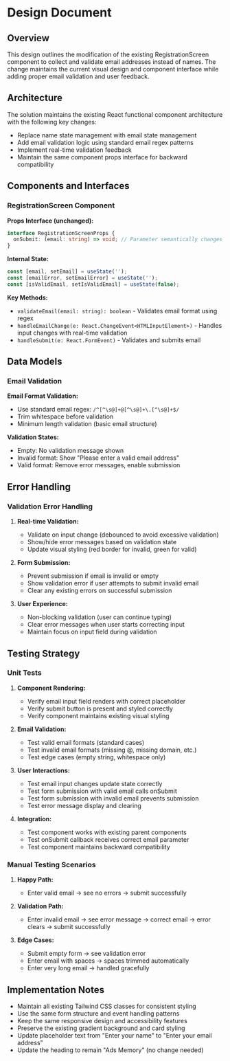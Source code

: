 # Design Document

## Overview

This design outlines the modification of the existing RegistrationScreen component to collect and validate email addresses instead of names. The change maintains the current visual design and component interface while adding proper email validation and user feedback.

## Architecture

The solution maintains the existing React functional component architecture with the following key changes:

- Replace name state management with email state management
- Add email validation logic using standard email regex patterns
- Implement real-time validation feedback
- Maintain the same component props interface for backward compatibility

## Components and Interfaces

### RegistrationScreen Component

**Props Interface (unchanged):**
```typescript
interface RegistrationScreenProps {
  onSubmit: (email: string) => void; // Parameter semantically changes from name to email
}
```

**Internal State:**
```typescript
const [email, setEmail] = useState('');
const [emailError, setEmailError] = useState('');
const [isValidEmail, setIsValidEmail] = useState(false);
```

**Key Methods:**
- `validateEmail(email: string): boolean` - Validates email format using regex
- `handleEmailChange(e: React.ChangeEvent<HTMLInputElement>)` - Handles input changes with real-time validation
- `handleSubmit(e: React.FormEvent)` - Validates and submits email

## Data Models

### Email Validation

**Email Format Validation:**
- Use standard email regex: `/^[^\s@]+@[^\s@]+\.[^\s@]+$/`
- Trim whitespace before validation
- Minimum length validation (basic email structure)

**Validation States:**
- Empty: No validation message shown
- Invalid format: Show "Please enter a valid email address"
- Valid format: Remove error messages, enable submission

## Error Handling

### Validation Error Handling

1. **Real-time Validation:**
   - Validate on input change (debounced to avoid excessive validation)
   - Show/hide error messages based on validation state
   - Update visual styling (red border for invalid, green for valid)

2. **Form Submission:**
   - Prevent submission if email is invalid or empty
   - Show validation error if user attempts to submit invalid email
   - Clear any existing errors on successful submission

3. **User Experience:**
   - Non-blocking validation (user can continue typing)
   - Clear error messages when user starts correcting input
   - Maintain focus on input field during validation

## Testing Strategy

### Unit Tests

1. **Component Rendering:**
   - Verify email input field renders with correct placeholder
   - Verify submit button is present and styled correctly
   - Verify component maintains existing visual styling

2. **Email Validation:**
   - Test valid email formats (standard cases)
   - Test invalid email formats (missing @, missing domain, etc.)
   - Test edge cases (empty string, whitespace only)

3. **User Interactions:**
   - Test email input changes update state correctly
   - Test form submission with valid email calls onSubmit
   - Test form submission with invalid email prevents submission
   - Test error message display and clearing

4. **Integration:**
   - Test component works with existing parent components
   - Test onSubmit callback receives correct email parameter
   - Test component maintains backward compatibility

### Manual Testing Scenarios

1. **Happy Path:**
   - Enter valid email → see no errors → submit successfully
   
2. **Validation Path:**
   - Enter invalid email → see error message → correct email → error clears → submit successfully
   
3. **Edge Cases:**
   - Submit empty form → see validation error
   - Enter email with spaces → spaces trimmed automatically
   - Enter very long email → handled gracefully

## Implementation Notes

- Maintain all existing Tailwind CSS classes for consistent styling
- Use the same form structure and event handling patterns
- Keep the same responsive design and accessibility features
- Preserve the existing gradient background and card styling
- Update placeholder text from "Enter your name" to "Enter your email address"
- Update the heading to remain "Ads Memory" (no change needed)